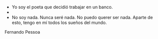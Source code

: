 - Yo soy el poeta que decidió trabajar en un banco.
- 
- No soy nada.
Nunca seré nada.
No puedo querer ser nada.
Aparte de esto, tengo en mí todos los sueños del mundo.

Fernando Pessoa
